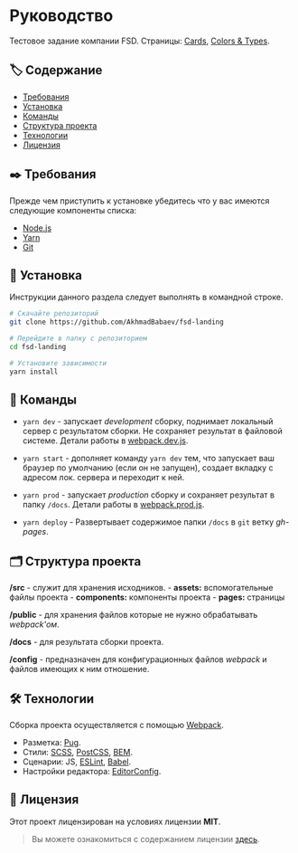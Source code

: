 Руководство
============

Тестовое задание компании FSD.
Страницы: [Cards](https://akhmadbabaev.github.io/fsd-landing/), [Colors & Types](https://akhmadbabaev.github.io/fsd-landing/colors.html).

## 🏷️ Содержание

- [Требования](#requirements)
- [Установка](#installation)
- [Команды](#commands)
- [Структура проекта](#structure)
- [Технологии](#technologies)
- [Лицензия](#license)


## <a name="requirements"></a> ✒️ Требования

Прежде чем приступить к установке убедитесь что у вас имеются следующие компоненты списка:

- [Node.js](https://nodejs.org/en/)
- [Yarn](https://yarnpkg.com)
- [Git](https://git-scm.com/)


##  <a name="installation"></a> 💾 Установка

Инcтрукции данного раздела следует выполнять в командной строке.

```bash
# Скачайте репозиторий
git clone https://github.com/AkhmadBabaev/fsd-landing

# Перейдите в папку с репозиторием
cd fsd-landing

# Установите зависимости
yarn install
```


##  <a name="commands"></a> 📗 Команды

- `yarn dev` - запускает *development* сборку, поднимает локальный сервер с результатом cборки. Не сохраняет результат в файловой системе. Детали работы в [webpack.dev.js](./config/webpack.dev.js).

- `yarn start` - дополняет команду `yarn dev` тем, что запускает ваш браузер по умолчанию (если он не запущен), создает вкладку с адресом лок. сервера и переходит к ней.

- `yarn prod` - запускает *production* сборку и сохраняет результат в папку `/docs`. Детали работы в [webpack.prod.js](./config/webpack.prod.js).

- `yarn deploy` - Развертывает содержимое папки `/docs` в `git` ветку *gh-pages*.


##  <a name="structure"></a> 🗂️ Структура проекта

**/src** - служит для хранения исходников.
    - **assets:** вспомогательные файлы проекта
    - **components:** компоненты проекта
    - **pages:** страницы

**/public** - для хранения файлов которые не нужно обрабатывать *webpack'ом*.

**/docs** - для результата сборки проекта.

**/config** - предназначен для конфигурационных файлов *webpack* и файлов имеющих к ним отношение.


##  <a name="technologies"></a> 🛠️ Технологии

Сборка проекта осуществляется с помощью [Webpack](https://webpack.js.org). 

* Разметка: [Pug](https://pugjs.org/api/getting-started.html).
* Стили: [SCSS](https://sass-lang.com), [PostCSS](https://postcss.org), [BEM](https://ru.bem.info).
* Сценарии: JS, [ESLint](https://eslint.org/), [Babel](https://babeljs.io).
* Настройки редактора: [EditorConfig](https://editorconfig.org).


##  <a name="license"></a> 📃 Лицензия

Этот проект лицензирован на условиях лицензии **MIT**.

> Вы можете ознакомиться с содержанием лицензии [здесь](./LICENSE.md).
